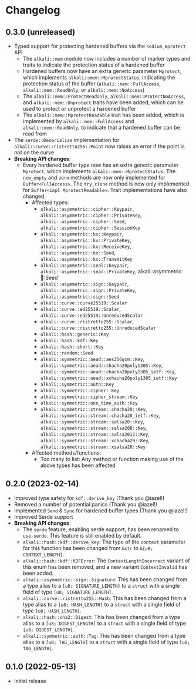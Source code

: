 # Changelog

## 0.3.0 (unreleased)
* Typed support for protecting hardened buffers via the `sodium_mprotect` API
  * The `alkali::mem` module now includes a number of marker types and traits to indicate the protection status of a
    hardened buffer
  * Hardened buffers now have an extra generic parameter `Mprotect`, which implements `alkali::mem::MprotectStatus`,
    indicating the protection status of the buffer (`alkali::mem::FullAccess`, `alkali::mem::ReadOnly`, or
    `alkali::mem::NoAccess`)
  * The `alkali::mem::ProtectReadOnly`, `alkali::mem::ProtectNoAccess`, and `alkali::mem::Unprotect` traits have been
    added, which can be used to protect or unprotect a hardened buffer
  * The `alkali::mem::MprotectReadable` trait has been added, which is implemented by `alkali::mem::FullAccess` and
    `alkali::mem::ReadOnly`, to indicate that a hardened buffer can be read from
* The `serde::Deserialize` implementation for `alkali::curve::ristretto255::Point` now raises an error if the point is
  not on the curve
* **Breaking API changes**:
  * Every hardened buffer type now has an extra generic parameter `Mprotect`, which implements
    `alkali::mem::MprotectStatus`. The `new_empty` and `zero` methods are now only implemented for `Buffer<FullAccess>`.
    The `try_clone` method is now only implemented for `Buffer<impl MprotectReadable>`. Trait implementations have also
    changed.
    * Affected types:
      * `alkali::asymmetric::cipher::Keypair`, `alkali::asymmetric::cipher::PrivateKey`,
        `alkali::asymmetric::cipher::Seed`, `alkali::asymmetric::cipher::SessionKey`
      * `alkali::asymmetric::kx::Keypair`, `alkali::asymmetric::kx::PrivateKey`, `alkali::asymmetric::kx::ReceiveKey`,
        `alkali::asymmetric::kx::Seed`, `alkali::asymmetric::kx::TransmitKey`
      * `alkali::asymmetric::seal::Keypair`, `alkali::asymmetric::seal::PrivateKey`, alkali::asymmetric::seal::Seed`
      * `alkali::asymmetric::sign::Keypair`, `alkali::asymmetric::sign::PrivateKey`, `alkali::asymmetric::sign::Seed`
      * `alkali::curve::curve25519::Scalar`
      * `alkali::curve::ed25519::Scalar`, `alkali::curve::ed25519::UnreducedScalar`
      * `alkali::curve::ristretto255::Scalar`, `alkali::curve::ristretto255::UnreducedScalar`
      * `alkali::hash::generic::Key`
      * `alkali::hash::kdf::Key`
      * `alkali::hash::short::Key`
      * `alkali::random::Seed`
      * `alkali::symmetric::aead::aes256gcm::Key`, `alkali::symmetric::aead::chacha20poly1305::Key`,
        `alkali::symmetric::aead::chacha20poly1305_ietf::Key`, `alkali::symmetric::aead::xchacha20poly1305_ietf::Key`
      * `alkali::symmetric::auth::Key`
      * `alkali::symmetric::cipher::Key`
      * `alkali::symmetric::cipher_stream::Key`
      * `alkali::symmetric::one_time_auth::Key`
      * `alkali::symmetric::stream::chacha20::Key`, `alkali::symmetric::stream::chacha20_ietf::Key`,
        `alkali::symmetric::stream::salsa20::Key`, `alkali::symmetric::stream::salsa208::Key`,
        `alkali::symmetric::stream::salsa2012::Key`, `alkali::symmetric::stream::xchacha20::Key`,
        `alkali::symmetric::stream::xsalsa20::Key`
    * Affected methods/functions:
      * Too many to list: Any method or function making use of the above types has been affected

## 0.2.0 (2023-02-14)
* Improved type safety for `kdf::derive_key` (Thank you @iazel!)
* Removed a number of potential panics (Thank you @iazel!)
* Implemented `Send` & `Sync` for hardened buffer types (Thank you @iazel!)
* Improved Serde support
* **Breaking API changes**:
  * The `serde` feature, enabling serde support, has been renamed to `use-serde`. This feature is still enabled by
    default.
  * `alkali::hash::kdf::derive_key`: The type of the `context` parameter for this function has been changed from `&str`
    to `&[u8; CONTEXT_LENGTH]`.
  * `alkali::hash::kdf::KDFError`: The `ContextLengthIncorrect` variant of this enum has been removed, and a new variant
    `ContextInvalid` has been added.
  * `alkali::asymmetric::sign::Signature`: This has been changed from a type alias to a `[u8; SIGNATURE_LENGTH]` to a
    `struct` with a single field of type `[u8; SIGNATURE_LENGTH]`.
  * `alkali::curve::ristretto255::Hash`: This has been changed from a type alias to a `[u8; HASH_LENGTH]` to a `struct`
    with a single field of type `[u8; HASH_LENGTH]`.
  * `alkali::hash::sha2::Digest`: This has been changed from a type alias to a `[u8; DIGEST_LENGTH]` to a `struct` with
    a single field of type `[u8; DIGEST_LENGTH]`.
  * `alkali::symmetric::auth::Tag`: This has been changed from a type alias to a `[u8; TAG_LENGTH]` to a `struct` with a
    single field of type `[u8; TAG_LENGTH]`.

## 0.1.0 (2022-05-13)
* Initial release